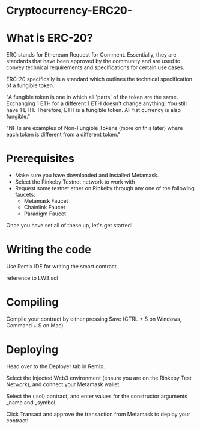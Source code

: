 # Cryptocurrency-ERC20-

# What is ERC-20?
ERC stands for Ethereum Request for Comment. Essentially, they are standards that have been approved by the community and are used to convey technical requirements and specifications for certain use cases.

ERC-20 specifically is a standard which outlines the technical specification of a fungible token.

"A fungible token is one in which all 'parts' of the token are the same. Exchanging 1 ETH for a different 1 ETH doesn't change anything. You still have 1 ETH. Therefore, ETH is a fungible token. All fiat currency is also fungible."

"NFTs are examples of Non-Fungible Tokens (more on this later) where each token is different from a different token."

# Prerequisites 

- Make sure you have downloaded and installed Metamask.
- Select the Rinkeby Testnet network to work with
- Request some testnet ether on Rinkeby through any one of the following faucets:
   - Metamask Faucet
   - Chainlink Faucet
   - Paradigm Faucet

Once you have set all of these up, let's get started!

# Writing the code

Use Remix IDE for writing the smart contract.

reference to LW3.sol

# Compiling

Compile your contract by either pressing Save (CTRL + S on Windows, Command + S on Mac)

# Deploying

Head over to the Deployer tab in Remix.

Select the Injected Web3 environment (ensure you are on the Rinkeby Test Network), and connect your Metamask wallet.

Select the (.sol) contract, and enter values for the constructor arguments _name and _symbol.

Click Transact and approve the transaction from Metamask to deploy your contract!
